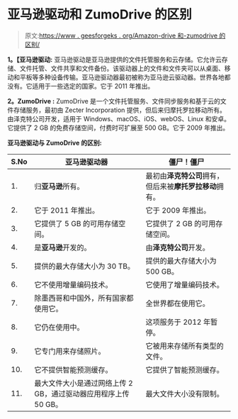 # 亚马逊驱动和 ZumoDrive 的区别

> 原文:[https://www . geesforgeks . org/Amazon-drive 和-zumodrive 的区别/](https://www.geeksforgeeks.org/difference-between-amazon-drive-and-zumodrive/)

**1。【亚马逊驱动:**
亚马逊驱动是亚马逊提供的文件托管服务和云存储。它允许云存储、文件托管、文件共享和文件备份。该驱动器上的文件和文件夹可以从桌面、移动和平板等多种设备传输。亚马逊驱动器最初被称为亚马逊云驱动器。世界各地都没有。它适用于一些选定的国家。它于 2011 年推出。

**2。ZumoDrive :**
ZumoDrive 是一个文件托管服务、文件同步服务和基于云的文件存储服务，最初由 Zecter Incorporation 提供，但后来归摩托罗拉移动所有。由泽克特公司开发，适用于 Windows、macOS、iOS、webOS、Linux 和安卓。它提供了 2 GB 的免费存储空间，付费时可扩展至 500 GB。它于 2009 年推出。

**亚马逊驱动与 ZumoDrive 的区别:**

<center>

| S.No | 亚马逊驱动器 | 僵尸！僵尸 |
| --- | --- | --- |
| 1. | 归**亚马逊**所有。 | 最初由**泽克特公司**拥有，但后来被**摩托罗拉移动**拥有。 |
| 2. | 它于 2011 年推出。 | 它于 2009 年推出。 |
| 3. | 它提供了 5 GB 的可用存储空间。 | 它提供了 2 GB 的可用存储空间。 |
| 4. | 是**亚马逊**开发的。 | 由**泽克特公司**开发。 |
| 5. | 提供的最大存储大小为 30 TB。 | 提供的最大存储大小为 500 GB。 |
| 6. | 它不使用增量编码技术。 | 它使用了增量编码技术。 |
| 7. | 除墨西哥和中国外，所有国家都使用它。 | 全世界都在使用它。 |
| 8. | 它仍在使用中。 | 这项服务于 2012 年暂停。 |
| 9. | 它专门用来存储照片。 | 它被用来存储所有类型的文件。 |
| 10. | 它不提供智能预测缓存。 | 它提供了智能预测缓存。 |
| 11. | 最大文件大小是通过网络上传 2 GB，通过驱动器应用程序上传 50 GB。 | 最大文件大小没有限制。 |

</center>